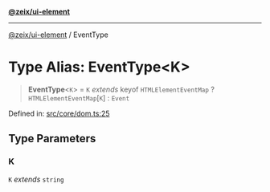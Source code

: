 [**@zeix/ui-element**](../README.md)

***

[@zeix/ui-element](../globals.md) / EventType

# Type Alias: EventType\<K\>

> **EventType**\<`K`\> = `K` *extends* keyof `HTMLElementEventMap` ? `HTMLElementEventMap`\[`K`\] : `Event`

Defined in: [src/core/dom.ts:25](https://github.com/zeixcom/ui-element/blob/0678e2841dfcc123c324a841983e7a648bd2315e/src/core/dom.ts#L25)

## Type Parameters

### K

`K` *extends* `string`

